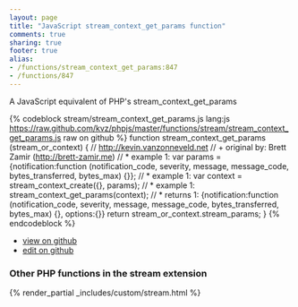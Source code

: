 ```yaml
---
layout: page
title: "JavaScript stream_context_get_params function"
comments: true
sharing: true
footer: true
alias:
- /functions/stream_context_get_params:847
- /functions/847
---
```

<!-- Generated by Rakefile:build -->
A JavaScript equivalent of PHP's stream_context_get_params

{% codeblock stream/stream_context_get_params.js lang:js https://raw.github.com/kvz/phpjs/master/functions/stream/stream_context_get_params.js raw on github %}
function stream_context_get_params (stream_or_context) {
    // http://kevin.vanzonneveld.net
    // +   original by: Brett Zamir (http://brett-zamir.me)
    // *     example 1: var params = {notification:function (notification_code, severity, message, message_code, bytes_transferred, bytes_max) {}};
    // *     example 1: var context = stream_context_create({}, params);
    // *     example 1: stream_context_get_params(context);
    // *     returns 1: {notification:function (notification_code, severity, message, message_code, bytes_transferred, bytes_max) {}, options:{}}
    return stream_or_context.stream_params;
}
{% endcodeblock %}

 - [view on github](https://github.com/kvz/phpjs/blob/master/functions/stream/stream_context_get_params.js)
 - [edit on github](https://github.com/kvz/phpjs/edit/master/functions/stream/stream_context_get_params.js)

### Other PHP functions in the stream extension
{% render_partial _includes/custom/stream.html %}
